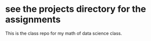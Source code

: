 # see the projects directory for the assignments

This is the class repo for my math of data science class.

